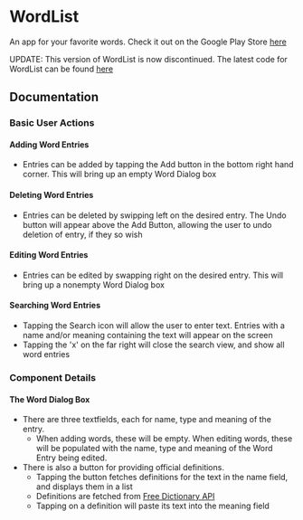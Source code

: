 # WordList
An app for your favorite words. Check it out on the Google Play Store [here](https://play.google.com/store/apps/details?id=imad.syed.wordlist)

UPDATE: This version of WordList is now discontinued. The latest code for WordList can be found [here](https://github.com/imadsyed333/WordListReactNative)

## Documentation

### Basic User Actions

#### Adding Word Entries
- Entries can be added by tapping the Add button in the bottom right hand corner. This will bring up an empty Word Dialog box

#### Deleting Word Entries
- Entries can be deleted by swipping left on the desired entry. The Undo button will appear above the Add Button, allowing the user to undo deletion of entry, if they so wish

#### Editing Word Entries
- Entries can be edited by swapping right on the desired entry. This will bring up a nonempty Word Dialog box

#### Searching Word Entries
- Tapping the Search icon will allow the user to enter text. Entries with a name and/or meaning containing the text will appear on the screen
- Tapping the 'x' on the far right will close the search view, and show all word entries

### Component Details

#### The Word Dialog Box
- There are three textfields, each for name, type and meaning of the entry.
  - When adding words, these will be empty. When editing words, these will be populated with the name, type and meaning of the Word Entry being edited.
- There is also a button for providing official definitions.
  - Tapping the button fetches definitions for the text in the name field, and displays them in a list
  - Definitions are fetched from [Free Dictionary API](https://dictionaryapi.dev/)
  - Tapping on a definition will paste its text into the meaning field
